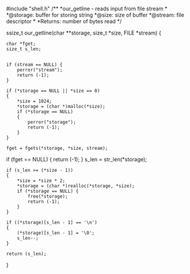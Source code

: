 #include "shell.h"
/**
*our_getline - reads input from file stream
*
*@storage: buffer for storing string
*@size: size of buffer
*@stream: file descriptor
*
*Returns: number of bytes read
*/

ssize_t our_getline(char **storage, size_t *size, FILE *stream) 
{
    
    char *fget;
    size_t s_len;

  
    if (stream == NULL) {
        perror("stream");
        return (-1);
    }

    if (*storage == NULL || *size == 0) 
    {
        *size = 1024;
        *storage = (char *)malloc(*size);
        if (*storage == NULL) 
        {
            perror("storage");
            return (-1);
        }
    }

    fget = fgets(*storage, *size, stream);
  if (fget == NULL)
  {
    return (-1);
  }
    s_len = str_len(*storage);

    if (s_len >= (*size - 1)) 
    {
        *size = *size * 2;
        *storage = (char *)realloc(*storage, *size);
        if (*storage == NULL) {
            free(*storage); 
            return (-1);
        }
    }

    if ((*storage)[s_len - 1] == '\n') 
    {
        (*storage)[s_len - 1] = '\0';
        s_len--;
    }

    return (s_len);
}